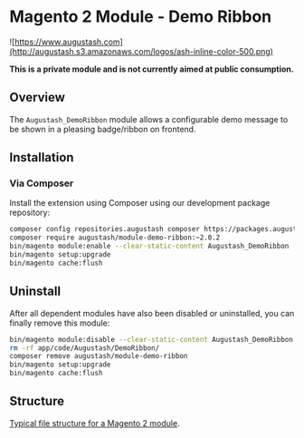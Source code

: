 # Magento 2 Module - Demo Ribbon

![https://www.augustash.com](http://augustash.s3.amazonaws.com/logos/ash-inline-color-500.png)

**This is a private module and is not currently aimed at public consumption.**

## Overview

The `Augustash_DemoRibbon` module allows a configurable demo message to be shown in a pleasing badge/ribbon on frontend.

## Installation

### Via Composer

Install the extension using Composer using our development package repository:

```bash
composer config repositories.augustash composer https://packages.augustash.com/repo/private
composer require augustash/module-demo-ribbon:~2.0.2
bin/magento module:enable --clear-static-content Augustash_DemoRibbon
bin/magento setup:upgrade
bin/magento cache:flush
```

## Uninstall

After all dependent modules have also been disabled or uninstalled, you can finally remove this module:

```bash
bin/magento module:disable --clear-static-content Augustash_DemoRibbon
rm -rf app/code/Augustash/DemoRibbon/
composer remove augustash/module-demo-ribbon
bin/magento setup:upgrade
bin/magento cache:flush
```

## Structure

[Typical file structure for a Magento 2 module](http://devdocs.magento.com/guides/v2.4/extension-dev-guide/build/module-file-structure.html).
